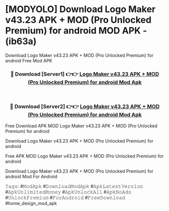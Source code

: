 # [MODYOLO] Download Logo Maker v43.23 APK + MOD (Pro Unlocked Premium) for android MOD APK - (ib63a)
Download Logo Maker v43.23 APK + MOD (Pro Unlocked Premium) for android Free Mod APK

<div align="center">
<h3>🔴 Download [Server1] 👉👉 <a href="https://apk-comot.site?title=Logo_Maker_v43.23_APK_+_MOD_(Pro_Unlocked_Premium)_for_android">Logo Maker v43.23 APK + MOD (Pro Unlocked Premium) for android Mod Apk</a></h3><br>

<h3>🔴 Download [Server2] 👉👉 <a href="https://apk-comot.site?title=Logo_Maker_v43.23_APK_+_MOD_(Pro_Unlocked_Premium)_for_android">Logo Maker v43.23 APK + MOD (Pro Unlocked Premium) for android Mod Apk</a></h3>
</div>


Free Download APK MOD Logo Maker v43.23 APK + MOD (Pro Unlocked Premium) for android

Download Logo Maker v43.23 APK + MOD (Pro Unlocked Premium) for android 

Free APK MOD Logo Maker v43.23 APK + MOD (Pro Unlocked Premium) for android 

Download Logo Maker v43.23 APK + MOD (Pro Unlocked Premium) for android Mod For Android

𝚃𝚊𝚐𝚜: #𝙼𝚘𝚍𝙰𝚙𝚔 #𝙳𝚘𝚠𝚗𝚕𝚘𝚊𝚍𝙼𝚘𝚍𝙰𝚙𝚔 #𝙰𝚙𝚔𝙻𝚊𝚝𝚎𝚜𝚝𝚅𝚎𝚛𝚜𝚒𝚘𝚗 #𝙰𝚙𝚔𝚄𝚗𝚕𝚒𝚖𝚒𝚝𝚎𝚍𝙼𝚘𝚗𝚎𝚢 #𝙰𝚙𝚔𝚄𝚗𝚕𝚘𝚌𝚔𝙰𝚕𝚕 #𝙰𝚙𝚔𝙽𝚘𝙰𝚍𝚜 #𝚄𝚗𝚕𝚘𝚌𝚔𝙿𝚛𝚎𝚖𝚒𝚞𝚖 #𝙵𝚘𝚛𝙰𝚗𝚍𝚛𝚘𝚒𝚍 #𝙵𝚛𝚎𝚎𝙳𝚘𝚠𝚗𝚕𝚘𝚊𝚍 #home_design_mod_apk